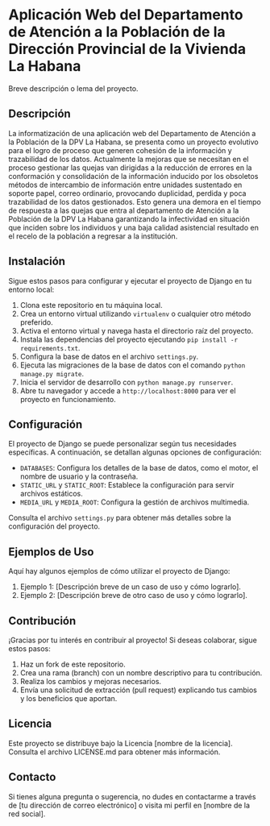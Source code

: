 # Aplicación Web  del Departamento de Atención a la Población de la Dirección Provincial de la Vivienda  La Habana 

Breve descripción o lema del proyecto.

## Descripción

La informatización de una aplicación web del Departamento de Atención a la Población de la DPV La Habana,  se presenta como un proyecto evolutivo para el logro de proceso que generen cohesión de la información y trazabilidad de los datos. Actualmente la mejoras que se necesitan en el proceso gestionar las quejas  van dirigidas a la reducción de errores en la conformación y consolidación de la información inducido por los obsoletos métodos de intercambio de información entre unidades sustentado en soporte papel, correo ordinario, provocando duplicidad, perdida y poca trazabilidad de los datos gestionados. Esto genera una demora en el tiempo de respuesta a las quejas que entra al departamento de Atención a la Población de la DPV La Habana  garantizando la infectividad en situación que inciden sobre los individuos y una baja calidad asistencial resultado en el recelo de la población  a regresar a la institución. 


## Instalación

Sigue estos pasos para configurar y ejecutar el proyecto de Django en tu entorno local:

1. Clona este repositorio en tu máquina local.
2. Crea un entorno virtual utilizando `virtualenv` o cualquier otro método preferido.
3. Activa el entorno virtual y navega hasta el directorio raíz del proyecto.
4. Instala las dependencias del proyecto ejecutando `pip install -r requirements.txt`.
5. Configura la base de datos en el archivo `settings.py`.
6. Ejecuta las migraciones de la base de datos con el comando `python manage.py migrate`.
7. Inicia el servidor de desarrollo con `python manage.py runserver`.
8. Abre tu navegador y accede a `http://localhost:8000` para ver el proyecto en funcionamiento.

## Configuración

El proyecto de Django se puede personalizar según tus necesidades específicas. A continuación, se detallan algunas opciones de configuración:

- `DATABASES`: Configura los detalles de la base de datos, como el motor, el nombre de usuario y la contraseña.
- `STATIC_URL` y `STATIC_ROOT`: Establece la configuración para servir archivos estáticos.
- `MEDIA_URL` y `MEDIA_ROOT`: Configura la gestión de archivos multimedia.

Consulta el archivo `settings.py` para obtener más detalles sobre la configuración del proyecto.

## Ejemplos de Uso

Aquí hay algunos ejemplos de cómo utilizar el proyecto de Django:

1. Ejemplo 1: [Descripción breve de un caso de uso y cómo lograrlo].
2. Ejemplo 2: [Descripción breve de otro caso de uso y cómo lograrlo].

## Contribución

¡Gracias por tu interés en contribuir al proyecto! Si deseas colaborar, sigue estos pasos:

1. Haz un fork de este repositorio.
2. Crea una rama (branch) con un nombre descriptivo para tu contribución.
3. Realiza los cambios y mejoras necesarios.
4. Envía una solicitud de extracción (pull request) explicando tus cambios y los beneficios que aportan.

## Licencia

Este proyecto se distribuye bajo la Licencia [nombre de la licencia]. Consulta el archivo LICENSE.md para obtener más información.

## Contacto

Si tienes alguna pregunta o sugerencia, no dudes en contactarme a través de [tu dirección de correo electrónico] o visita mi perfil en [nombre de la red social].
